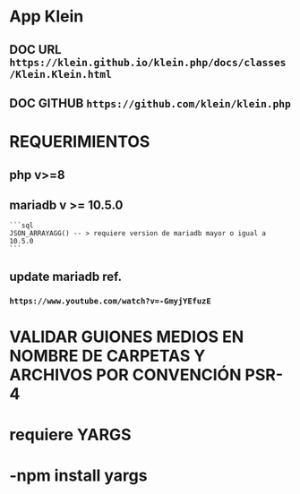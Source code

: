 # App Klein

## DOC URL `https://klein.github.io/klein.php/docs/classes/Klein.Klein.html`
## DOC GITHUB `https://github.com/klein/klein.php`

# REQUERIMIENTOS
## php v>=8
## mariadb v >= 10.5.0
    ```sql
    JSON_ARRAYAGG() -- > requiere version de mariadb mayor o igual a 10.5.0
    ```
## update mariadb ref.
### `https://www.youtube.com/watch?v=-GmyjYEfuzE`

# VALIDAR GUIONES MEDIOS EN NOMBRE DE CARPETAS Y ARCHIVOS POR CONVENCIÓN PSR-4


# requiere YARGS
# -npm install yargs
